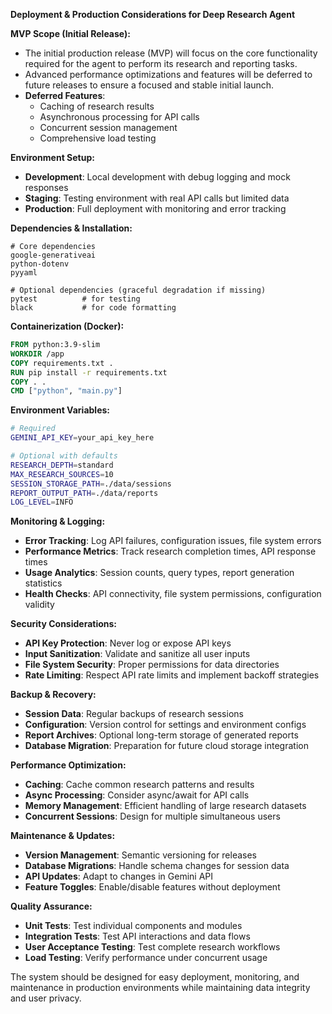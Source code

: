 **Deployment & Production Considerations for Deep Research Agent**

**MVP Scope (Initial Release):**
- The initial production release (MVP) will focus on the core functionality required for the agent to perform its research and reporting tasks.
- Advanced performance optimizations and features will be deferred to future releases to ensure a focused and stable initial launch.
- **Deferred Features**:
  - Caching of research results
  - Asynchronous processing for API calls
  - Concurrent session management
  - Comprehensive load testing

**Environment Setup:**
- **Development**: Local development with debug logging and mock responses
- **Staging**: Testing environment with real API calls but limited data
- **Production**: Full deployment with monitoring and error tracking

**Dependencies & Installation:**
```
# Core dependencies
google-generativeai
python-dotenv
pyyaml

# Optional dependencies (graceful degradation if missing)
pytest          # for testing
black           # for code formatting
```

**Containerization (Docker):**
```dockerfile
FROM python:3.9-slim
WORKDIR /app
COPY requirements.txt .
RUN pip install -r requirements.txt
COPY . .
CMD ["python", "main.py"]
```

**Environment Variables:**
```bash
# Required
GEMINI_API_KEY=your_api_key_here

# Optional with defaults
RESEARCH_DEPTH=standard
MAX_RESEARCH_SOURCES=10
SESSION_STORAGE_PATH=./data/sessions
REPORT_OUTPUT_PATH=./data/reports
LOG_LEVEL=INFO
```

**Monitoring & Logging:**
- **Error Tracking**: Log API failures, configuration issues, file system errors
- **Performance Metrics**: Track research completion times, API response times
- **Usage Analytics**: Session counts, query types, report generation statistics
- **Health Checks**: API connectivity, file system permissions, configuration validity

**Security Considerations:**
- **API Key Protection**: Never log or expose API keys
- **Input Sanitization**: Validate and sanitize all user inputs
- **File System Security**: Proper permissions for data directories
- **Rate Limiting**: Respect API rate limits and implement backoff strategies

**Backup & Recovery:**
- **Session Data**: Regular backups of research sessions
- **Configuration**: Version control for settings and environment configs
- **Report Archives**: Optional long-term storage of generated reports
- **Database Migration**: Preparation for future cloud storage integration

**Performance Optimization:**
- **Caching**: Cache common research patterns and results
- **Async Processing**: Consider async/await for API calls
- **Memory Management**: Efficient handling of large research datasets
- **Concurrent Sessions**: Design for multiple simultaneous users

**Maintenance & Updates:**
- **Version Management**: Semantic versioning for releases
- **Database Migrations**: Handle schema changes for session data
- **API Updates**: Adapt to changes in Gemini API
- **Feature Toggles**: Enable/disable features without deployment

**Quality Assurance:**
- **Unit Tests**: Test individual components and modules
- **Integration Tests**: Test API interactions and data flows
- **User Acceptance Testing**: Test complete research workflows
- **Load Testing**: Verify performance under concurrent usage

The system should be designed for easy deployment, monitoring, and maintenance in production environments while maintaining data integrity and user privacy.
